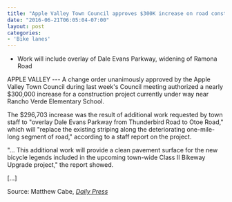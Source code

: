 ```yaml
---
title: "Apple Valley Town Council approves $300K increase on road construction project"
date: "2016-06-21T06:05:04-07:00"
layout: post
categories:
- 'Bike lanes'
---
```


- Work will include overlay of Dale Evans Parkway, widening of Ramona Road

APPLE VALLEY --- A change order unanimously approved by the Apple Valley Town Council during last week's Council meeting authorized a nearly $300,000 increase for a construction project currently under way near Rancho Verde Elementary School.

The $296,703 increase was the result of additional work requested by town staff to "overlay Dale Evans Parkway from Thunderbird Road to Otoe Road," which will "replace the existing striping along the deteriorating one-mile-long segment of road," according to a staff report on the project.

"... This additional work will provide a clean pavement surface for the new bicycle legends included in the upcoming town-wide Class II Bikeway Upgrade project," the report showed.

\[...\]

Source: Matthew Cabe, [*Daily Press*](https://www.vvdailypress.com)
